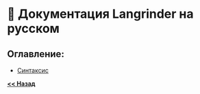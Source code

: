 # 📖 Документация Langrinder на русском
## Оглавление:
- [Синтаксис](./syntax.md)

**[<< Назад](../index.md)**